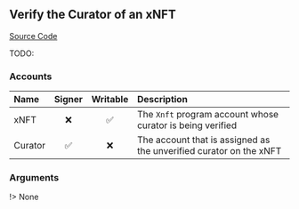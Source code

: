 ## Verify the Curator of an xNFT

[Source Code](https://github.com/coral-xyz/xnft/blob/master/programs/xnft/src/instructions/verify_curator.rs)

TODO:

### Accounts

| Name    | Signer | Writable | Description                                                        |
| :------ | :----: | :------: | :----------------------------------------------------------------- |
| xNFT    |   ❌   |    ✅    | The `Xnft` program account whose curator is being verified         |
| Curator |   ✅   |    ❌    | The account that is assigned as the unverified curator on the xNFT |

### Arguments

!> None
